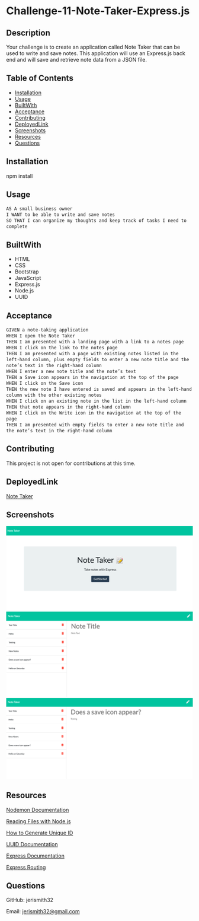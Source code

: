# Challenge-11-Note-Taker-Express.js

  ## Description
  Your challenge is to create an application called Note Taker that can be used to write and save notes. This application will use an Express.js back end and will save and retrieve note data from a JSON file.

  ## Table of Contents 
  * [Installation](#installation)
  * [Usage](#usage)
  * [BuiltWith](#builtwith)
  * [Acceptance](#acceptance)
  * [Contributing](#contributing)
  * [DeployedLink](#deployedlink)
  * [Screenshots](#screenshots)
  * [Resources](#resources)
  * [Questions](#questions)


  ## Installation
  npm install

  ## Usage
  ```
  AS A small business owner
  I WANT to be able to write and save notes
  SO THAT I can organize my thoughts and keep track of tasks I need to complete
  ```

  ## BuiltWith
  * HTML
  * CSS
  * Bootstrap
  * JavaScript
  * Express.js
  * Node.js
  * UUID

  ## Acceptance
  ```
  GIVEN a note-taking application
  WHEN I open the Note Taker
  THEN I am presented with a landing page with a link to a notes page
  WHEN I click on the link to the notes page
  THEN I am presented with a page with existing notes listed in the left-hand column, plus empty fields to enter a new note title and the note’s text in the right-hand column
  WHEN I enter a new note title and the note’s text
  THEN a Save icon appears in the navigation at the top of the page
  WHEN I click on the Save icon
  THEN the new note I have entered is saved and appears in the left-hand column with the other existing notes
  WHEN I click on an existing note in the list in the left-hand column
  THEN that note appears in the right-hand column
  WHEN I click on the Write icon in the navigation at the top of the page
  THEN I am presented with empty fields to enter a new note title and the note’s text in the right-hand column
  ```

  ## Contributing
  This project is not open for contributions at this time.

  ## DeployedLink
  [Note Taker]()

  ## Screenshots
  ![Home Page](public/assets/images/HomePage.png)
  ![Adding a New Note](public/assets/images/Adding.png)
  ![Viewing a Saved Note](public/assets/images/SavedNote.png)

  ## Resources
  [Nodemon Documentation](https://www.npmjs.com/package/nodemon)

  [Reading Files with Node.js](https://nodejs.dev/learn/reading-files-with-nodejs)

  [How to Generate Unique ID](https://dev.to/rahmanfadhil/how-to-generate-unique-id-in-javascript-1b13)

  [UUID Documentation](https://www.npmjs.com/package/uuid)

  [Express Documentation](https://expressjs.com/en/4x/api.html)

  [Express Routing](https://expressjs.com/en/starter/basic-routing.html)

  ## Questions
  GitHub: jerismith32

  Email: jerismith32@gmail.com
